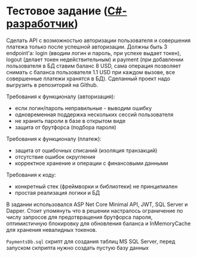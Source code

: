 # Тестовое задание ([C#-разработчик](https://devkg.com/ru/jobs/c-razrabotchik-strong-junior-middle-gu-kyzmat-17376?utm_source=telegram&utm_medium=channel&utm_campaign=transition))

Сделать API с возможностью авторизации пользователя и совершения платежа только после успешной авторизации.
Должны быть 3 endpoint'а: login (вводим логин и пароль, при успехе выдает токен), logout (делает токен недействительным)
и payment (при добавлении пользователя в БД ставим баланс 8 USD, сама операция позволяет снимать с баланса пользователя 1.1 USD при каждом вызове,
все совершенные платежи хранятся в БД). Сделанный проект надо выгрузить в репозиторий на Github.

Требования к функционалу (авторизация):

- если логин/пароль неправильные - выводим ошибку
- одновременная поддержка нескольких сессий пользователя
- не хранить пароли в базе в открытом виде
- защита от брутфорса (подбора пароля)

Требования к функционалу (платеж):

- защита от ошибочных списаний (изоляция транзакций)
- отсутствие ошибок округления
- корректное хранение и операции с финансовыми данными

Требования к коду:

- конкретный стек (фреймворки и библиотеки) не принципиален
- простая реализация логики и БД

В задании использовался ASP Net Core Minimal API, JWT, SQL Server и Dapper. Стоит упомянуть что в решении настралось ограничение по числу запросов для предотвращения брутфорса пароля, оптимистичную блокировку для обновления баланса и InMemoryCache для хранения невалидных токенов.

`PaymentsDb.sql` скрипт для создания таблиц MS SQL Server, перед запуском скприпта нужно создать пустую базу данных
